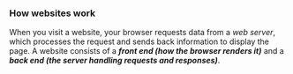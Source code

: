 
### How websites work
When you visit a website, your browser requests data from a *web server*, which processes the request and sends back information to display the page. A website consists of a ***front end (how the browser renders it)*** and a ***back end (the server handling requests and responses)***.